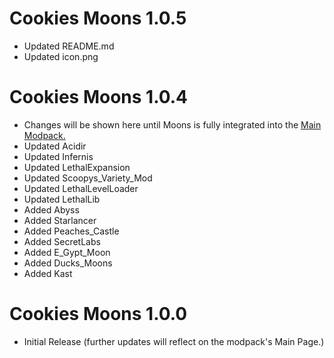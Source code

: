 # Cookies Moons 1.0.5

- Updated README.md
- Updated icon.png

# Cookies Moons 1.0.4

- Changes will be shown here until Moons is fully integrated into the [Main Modpack.](https://thunderstore.io/c/lethal-company/p/ChocolateCookies/Cookies_Vision_Modpack/)
- Updated Acidir
- Updated Infernis
- Updated LethalExpansion
- Updated Scoopys_Variety_Mod
- Updated LethalLevelLoader
- Updated LethalLib
- Added Abyss
- Added Starlancer
- Added Peaches_Castle
- Added SecretLabs
- Added E_Gypt_Moon
- Added Ducks_Moons
- Added Kast


# Cookies Moons 1.0.0
- Initial Release (further updates will reflect on the modpack's Main Page.)